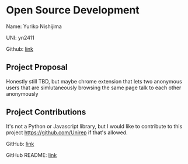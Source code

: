 # Open Source Development

Name: Yuriko Nishijima

UNI: yn2411

Github: [link](https://github.com/yuriko617)


## Project Proposal
Honestly still TBD, but maybe chrome extension that lets two anonymous users that are simlutaneously browsing the same page talk to each other anonymously

## Project Contributions
It's not a Python or Javascript library, but I would like to contribute to this project https://github.com/Unirep if that's allowed.

GitHub: [link](https://github.com/yuriko627)

GitHub README: [link](https://github.com/yuriko627/yuriko627.github.io/blob/main/README.md)